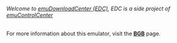 ###### Welcome to [emuDownloadCenter (EDC)](https://github.com/PhoenixInteractiveNL/emuDownloadCenter/wiki/), EDC is a side project of [emuControlCenter](https://github.com/PhoenixInteractiveNL/emuControlCenter/wiki/)

For more information about this emulator, visit the [**BGB**](https://github.com/PhoenixInteractiveNL/emuDownloadCenter/wiki/Emulator-bgb#menu) page.

